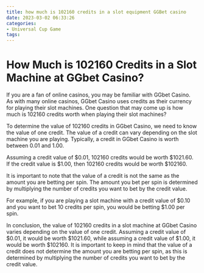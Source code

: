 ```yaml
---
title: how much is 102160 credits in a slot equipment GGBet casino
date: 2023-03-02 06:33:26
categories:
- Universal Cup Game
tags:
---
```

# How Much is 102160 Credits in a Slot Machine at GGbet Casino?

If you are a fan of online casinos, you may be familiar with GGbet Casino. As with many online casinos, GGbet Casino uses credits as their currency for playing their slot machines. One question that may come up is how much is 102160 credits worth when playing their slot machines?

To determine the value of 102160 credits in GGbet Casino, we need to know the value of one credit. The value of a credit can vary depending on the slot machine you are playing. Typically, a credit in GGbet Casino is worth between 0.01 and 1.00.

Assuming a credit value of $0.01, 102160 credits would be worth $1021.60. If the credit value is $1.00, then 102160 credits would be worth $102160.

It is important to note that the value of a credit is not the same as the amount you are betting per spin. The amount you bet per spin is determined by multiplying the number of credits you want to bet by the credit value.

For example, if you are playing a slot machine with a credit value of $0.10 and you want to bet 10 credits per spin, you would be betting $1.00 per spin. 

In conclusion, the value of 102160 credits in a slot machine at GGbet Casino varies depending on the value of one credit. Assuming a credit value of $0.01, it would be worth $1021.60, while assuming a credit value of $1.00, it would be worth $102160. It is important to keep in mind that the value of a credit does not determine the amount you are betting per spin, as this is determined by multiplying the number of credits you want to bet by the credit value.